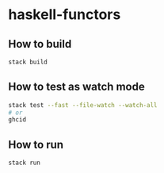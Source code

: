 # haskell-functors

## How to build

```bash
stack build
```

## How to test as watch mode

```bash
stack test --fast --file-watch --watch-all
# or
ghcid
```

## How to run

```bash
stack run
```
